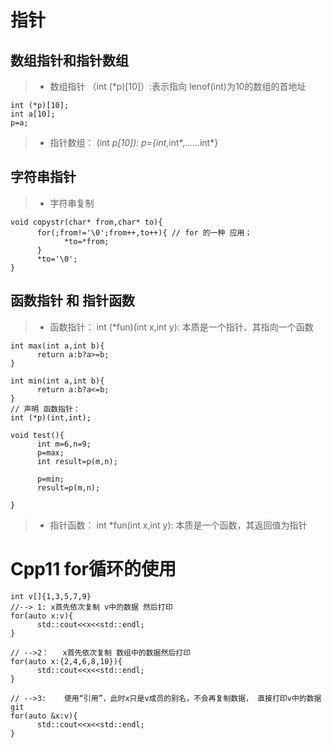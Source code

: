 # 指针

## 数组指针和指针数组
>* 数组指针 （int (*p)[10]）:表示指向 lenof(int)为10的数组的首地址
```
int (*p)[10];
int a[10];
p=a;
```
>* 指针数组： (int *p[10]): p={int*,int*,......int*}

## 字符串指针
>* 字符串复制
```
void copystr(char* from,char* to){
      for(;from!='\0';from++,to++){ // for 的一种 应用；
            *to=*from;
      }
      *to='\0';
}
```

## 函数指针 和 指针函数
>* 函数指针： int (*fun)(int x,int y):    本质是一个指针、其指向一个函数
```
int max(int a,int b){
      return a:b?a>=b;
}

int min(int a,int b){
      return a:b?a<=b;
}
// 声明 函数指针：
int (*p)(int,int);

void test(){
      int m=6,n=9;
      p=max;
      int result=p(m,n);
      
      p=min;
      result=p(m,n);

}
```
>* 指针函数： int *fun(int x,int y):      本质是一个函数，其返回值为指针

# Cpp11 for循环的使用
```
int v[]{1,3,5,7,9}
//--> 1: x首先依次复制 v中的数据 然后打印
for(auto x:v){
      std::cout<<x<<std::endl;
}

// -->2：   x首先依次复制 数组中的数据然后打印
for(auto x:{2,4,6,8,10}){
      std::cout<<x<<std::endl;
}

// -->3:    使用“引用”，此时x只是v成员的别名，不会再复制数据， 直接打印v中的数据git
for(auto &x:v){
      std::cout<<x<<std::endl;
}
```